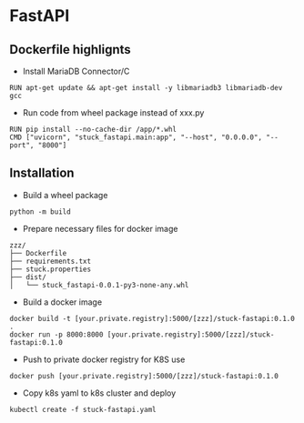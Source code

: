# FastAPI

## Dockerfile highlignts
* Install MariaDB Connector/C

```
RUN apt-get update && apt-get install -y libmariadb3 libmariadb-dev gcc
```

* Run code from wheel package instead of xxx.py

```
RUN pip install --no-cache-dir /app/*.whl
CMD ["uvicorn", "stuck_fastapi.main:app", "--host", "0.0.0.0", "--port", "8000"]
```

## Installation

* Build a wheel package

```
python -m build
```

* Prepare necessary files for docker image

```
zzz/
├── Dockerfile
├── requirements.txt
├── stuck.properties
├── dist/
│   └── stuck_fastapi-0.0.1-py3-none-any.whl
```

* Build a docker image

```
docker build -t [your.private.registry]:5000/[zzz]/stuck-fastapi:0.1.0 .
docker run -p 8000:8000 [your.private.registry]:5000/[zzz]/stuck-fastapi:0.1.0
```

* Push to private docker registry for K8S use

 ```
 docker push [your.private.registry]:5000/[zzz]/stuck-fastapi:0.1.0
 ```

* Copy k8s yaml to k8s cluster and deploy

 ```
 kubectl create -f stuck-fastapi.yaml
 ```
